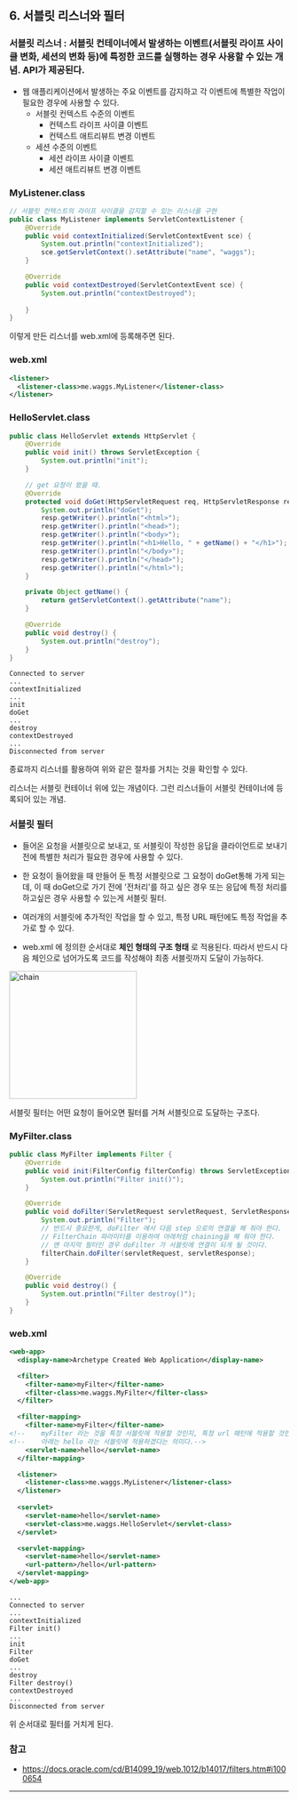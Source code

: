 ## 6. 서블릿 리스너와 필터

### 서블릿 리스너 : 서블릿 컨테이너에서 발생하는 이벤트(서블릿 라이프 사이클 변화, 세션의 변화 등)에 특정한 코드를 실행하는 경우 사용할 수 있는 개념. API가 제공된다.
 * 웹 애플리케이션에서 발생하는 주요 이벤트를 감지하고 각 이벤트에 특별한 작업이 필요한 경우에 사용할 수 있다.
   * 서블릿 컨텍스트 수준의 이벤트
     * 컨텍스트 라이프 사이클 이벤트
     * 컨텍스트 애트리뷰트 변경 이벤트
   * 세션 수준의 이벤트
     * 세션 라이프 사이클 이벤트
     * 세션 애트리뷰트 변경 이벤트 

### MyListener.class 
```java
// 서블릿 컨텍스트의 라이프 사이클을 감지할 수 있는 리스너를 구현
public class MyListener implements ServletContextListener {
    @Override
    public void contextInitialized(ServletContextEvent sce) {
        System.out.println("contextInitialized");
        sce.getServletContext().setAttribute("name", "waggs");
    }

    @Override
    public void contextDestroyed(ServletContextEvent sce) {
        System.out.println("contextDestroyed");
        
    }
}
```

이렇게 만든 리스너를 web.xml에 등록해주면 된다.

### web.xml
```xml
<listener>
  <listener-class>me.waggs.MyListener</listener-class>
</listener>  
```

### HelloServlet.class
```java
public class HelloServlet extends HttpServlet {
    @Override
    public void init() throws ServletException {
        System.out.println("init");
    }

    // get 요청이 왔을 때.
    @Override
    protected void doGet(HttpServletRequest req, HttpServletResponse resp) throws ServletException, IOException {
        System.out.println("doGet");
        resp.getWriter().println("<html>");
        resp.getWriter().println("<head>");
        resp.getWriter().println("<body>");
        resp.getWriter().println("<h1>Hello, " + getName() + "</h1>");
        resp.getWriter().println("</body>");
        resp.getWriter().println("</head>");
        resp.getWriter().println("</html>");
    }

    private Object getName() {
        return getServletContext().getAttribute("name");
    }

    @Override
    public void destroy() {
        System.out.println("destroy");
    }
}
```

```
Connected to server
...
contextInitialized
...
init
doGet
...
destroy
contextDestroyed
...
Disconnected from server
```

종료까지 리스너를 활용하여 위와 같은 절차를 거치는 것을 확인할 수 있다. 

리스너는 서블릿 컨테이너 위에 있는 개념이다. 그런 리스너들이 서블릿 컨테이너에 등록되어 있는 개념.

### 서블릿 필터
 * 들어온 요청을 서블릿으로 보내고, 또 서블릿이 작성한 응답을 클라이언트로 보내기 전에 특별한 처리가 필요한 경우에 사용할 수 있다.
 * 한 요청이 들어왔을 때 만들어 둔 특정 서블릿으로 그 요청이 doGet통해 가게 되는데, 이 때 doGet으로 가기 전에 '전처리'를 하고 싶은 경우 또는 응답에 특정 처리를 하고싶은 경우 사용할 수 있는게 서블릿 필터.
 * 여러개의 서블릿에 추가적인 작업을 할 수 있고, 특정 URL 패턴에도 특정 작업을 추가로 할 수 있다.

 * web.xml 에 정의한 순서대로 __체인 형태의 구조 형태__ 로 적용된다. 따라서 반드시 다음 체인으로 넘어가도록 코드를 작성해야 최종 서블릿까지 도달이 가능하다.

<img width="230" alt="chain" src="https://user-images.githubusercontent.com/35681772/62844401-19138180-bcfc-11e9-8886-106adc4041fc.png">


서블릿 필터는 어떤 요청이 들어오면 필터를 거쳐 서블릿으로 도달하는 구조다.



### MyFilter.class 
```java
public class MyFilter implements Filter {
    @Override
    public void init(FilterConfig filterConfig) throws ServletException {
        System.out.println("Filter init()");
    }

    @Override
    public void doFilter(ServletRequest servletRequest, ServletResponse servletResponse, FilterChain filterChain) throws IOException, ServletException {
        System.out.println("Filter");
        // 반드시 중요한게, doFilter 에서 다음 step 으로의 연결을 해 줘야 한다.
        // FilterChain 파라미터를 이용하여 아래처럼 chaining을 해 줘야 한다.
        // 맨 마지막 필터인 경우 doFilter 가 서블릿에 연결이 되게 될 것이다.
        filterChain.doFilter(servletRequest, servletResponse);
    }

    @Override
    public void destroy() {
        System.out.println("Filter destroy()");
    }
}
```

### web.xml
```xml
<web-app>
  <display-name>Archetype Created Web Application</display-name>

  <filter>
    <filter-name>myFilter</filter-name>
    <filter-class>me.waggs.MyFilter</filter-class>
  </filter>

  <filter-mapping>
    <filter-name>myFilter</filter-name>
<!--    myFilter 라는 것을 특정 서블릿에 적용할 것인지, 특정 url 패턴에 적용할 것인지 고를 수 있다.-->
<!--    아래는 hello 라는 서블릿에 적용하겠다는 의미다.-->
    <servlet-name>hello</servlet-name>
  </filter-mapping>

  <listener>
    <listener-class>me.waggs.MyListener</listener-class>
  </listener>
  
  <servlet>
    <servlet-name>hello</servlet-name>
    <servlet-class>me.waggs.HelloServlet</servlet-class>
  </servlet>

  <servlet-mapping>
    <servlet-name>hello</servlet-name>
    <url-pattern>/hello</url-pattern>
  </servlet-mapping>
</web-app>

```

```
...
Connected to server
...
contextInitialized
Filter init()
...
init
Filter
doGet
...
destroy
Filter destroy()
contextDestroyed
...
Disconnected from server
```

위 순서대로 필터를 거치게 된다.

### 참고
 * https://docs.oracle.com/cd/B14099_19/web.1012/b14017/filters.htm#i1000654

---